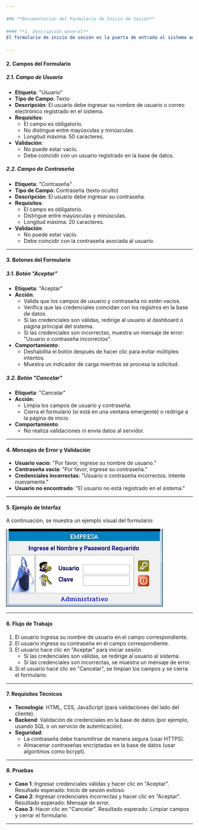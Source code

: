 ```yaml
---

### **Documentación del Formulario de Inicio de Sesión**

#### **1. Descripción General**
El formulario de inicio de sesión es la puerta de entrada al sistema administrativo. Permite a los usuarios autenticarse ingresando sus credenciales (usuario y contraseña). Además, incluye dos botones: "Aceptar" para validar las credenciales y "Cancelar" para limpiar los campos y cerrar el formulario.

---
```


#### **2. Campos del Formulario**

##### **2.1. Campo de Usuario**
- **Etiqueta**: "Usuario"
- **Tipo de Campo**: Texto
- **Descripción**: El usuario debe ingresar su nombre de usuario o correo electrónico registrado en el sistema.
- **Requisitos**:
  - El campo es obligatorio.
  - No distingue entre mayúsculas y minúsculas.
  - Longitud máxima: 50 caracteres.
- **Validación**:
  - No puede estar vacío.
  - Debe coincidir con un usuario registrado en la base de datos.

##### **2.2. Campo de Contraseña**
- **Etiqueta**: "Contraseña"
- **Tipo de Campo**: Contraseña (texto oculto)
- **Descripción**: El usuario debe ingresar su contraseña.
- **Requisitos**:
  - El campo es obligatorio.
  - Distingue entre mayúsculas y minúsculas.
  - Longitud máxima: 20 caracteres.
- **Validación**:
  - No puede estar vacío.
  - Debe coincidir con la contraseña asociada al usuario.

---

#### **3. Botones del Formulario**

##### **3.1. Botón "Aceptar"**
- **Etiqueta**: "Aceptar"
- **Acción**:
  - Valida que los campos de usuario y contraseña no estén vacíos.
  - Verifica que las credenciales coincidan con los registros en la base de datos.
  - Si las credenciales son válidas, redirige al usuario al dashboard o página principal del sistema.
  - Si las credenciales son incorrectas, muestra un mensaje de error: "Usuario o contraseña incorrectos".
- **Comportamiento**:
  - Deshabilita el botón después de hacer clic para evitar múltiples intentos.
  - Muestra un indicador de carga mientras se procesa la solicitud.

##### **3.2. Botón "Cancelar"**
- **Etiqueta**: "Cancelar"
- **Acción**:
  - Limpia los campos de usuario y contraseña.
  - Cierra el formulario (si está en una ventana emergente) o redirige a la página de inicio.
- **Comportamiento**:
  - No realiza validaciones ni envía datos al servidor.

---

#### **4. Mensajes de Error y Validación**
- **Usuario vacío**: "Por favor, ingrese su nombre de usuario."
- **Contraseña vacía**: "Por favor, ingrese su contraseña."
- **Credenciales incorrectas**: "Usuario o contraseña incorrectos. Intente nuevamente."
- **Usuario no encontrado**: "El usuario no está registrado en el sistema."

---

#### **5. Ejemplo de Interfaz**
A continuación, se muestra un ejemplo visual del formulario:

![Iniciar session](images/CPassword.JPG)

---

#### **6. Flujo de Trabajo**
1. El usuario ingresa su nombre de usuario en el campo correspondiente.
2. El usuario ingresa su contraseña en el campo correspondiente.
3. El usuario hace clic en "Aceptar" para iniciar sesión.
   - Si las credenciales son válidas, se redirige al usuario al sistema.
   - Si las credenciales son incorrectas, se muestra un mensaje de error.
4. Si el usuario hace clic en "Cancelar", se limpian los campos y se cierra el formulario.

---

#### **7. Requisitos Técnicos**
- **Tecnología**: HTML, CSS, JavaScript (para validaciones del lado del cliente).
- **Backend**: Validación de credenciales en la base de datos (por ejemplo, usando SQL o un servicio de autenticación).
- **Seguridad**:
  - La contraseña debe transmitirse de manera segura (usar HTTPS).
  - Almacenar contraseñas encriptadas en la base de datos (usar algoritmos como bcrypt).

---

#### **8. Pruebas**
- **Caso 1**: Ingresar credenciales válidas y hacer clic en "Aceptar". Resultado esperado: Inicio de sesión exitoso.
- **Caso 2**: Ingresar credenciales incorrectas y hacer clic en "Aceptar". Resultado esperado: Mensaje de error.
- **Caso 3**: Hacer clic en "Cancelar". Resultado esperado: Limpiar campos y cerrar el formulario.

---
